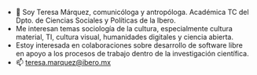 - 👋 Soy Teresa Márquez, comunicóloga y antropóloga. Académica TC del Dpto. de Ciencias Sociales y Políticas de la Ibero.
- Me interesan temas sociología de la cultura, especialmente cultura material, TI, cultura visual, humanidades digitales y ciencia abierta. 
- Estoy interesada en colaboraciones sobre desarrollo de software libre en apoyo a los procesos de trabajo dentro de la investigación científica.
- 📫 teresa.marquez@ibero.mx

<!---
tmarquez-mx/tmarquez-mx is a ✨ special ✨ repository because its `README.md` (this file) appears on your GitHub profile.
You can click the Preview link to take a look at your changes.
--->
